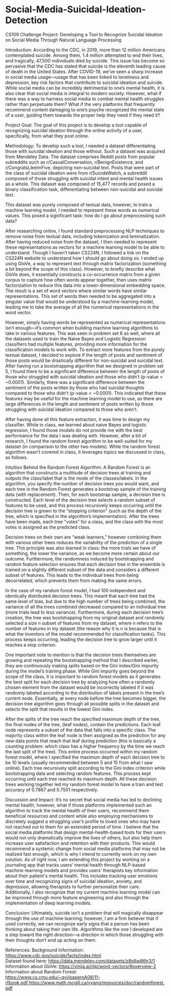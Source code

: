 # Social-Media-Suicidal-Ideation-Detection

CS109 Challenge Project: Developing a Tool to Recognize Suicidal Ideation on Social Media Through Natural Language Processing

Introduction: According to the CDC, in 2019, more than 12 million Americans contemplated suicide. Among them, 1.4 million attempted to end their lives, and tragically, 47,500 individuals died by suicide. This issue has become so pervasive that the CDC has stated that suicide is the eleventh leading cause of death in the United States. After COVID-19, we’ve seen a sharp increase in social media usage—usage that has been linked to loneliness and depression, key risk factors that contribute to suicidal ideation and suicide. While social media can be incredibly detrimental to one’s mental health, it is also clear that social media is integral to modern society. However, what if there was a way to harness social media to combat mental health struggles rather than perpetuate them? What if the very platforms that frequently recommend content damaging to one’s psyche recognized the mental state of a user, guiding them towards the proper help they need if they need it? 

Project Goal: The goal of this project is to develop a tool capable of recognizing suicidal ideation through the online activity of a user, specifically, from what they post online. 

Methodology: To develop such a tool, I needed a dataset differentiating those with suicidal ideation and those without. Such a dataset was acquired from Mendeley Data. The dataset comprises Reddit posts from popular subreddits such as r/CasualConversation, r/BenignExistence, and r/CongratsLikeImFive, depicting non-suicidal text. Posts that were part of the class of suicidal ideation were from r/SuicideWatch, a subreddit composed of those struggling with suicidal intent and mental health issues as a whole. This dataset was composed of 15,477 records and posed a binary classification task, differentiating between non-suicidal and suicidal text. 

This dataset was purely composed of textual data, however, to train a machine learning model, I needed to represent these words as numerical values. This posed a significant task: how do I go about preprocessing such data? 

After researching online, I found standard preprocessing NLP techniques to remove noise from textual data, including tokenization and lemmatization. After having reduced noise from the dataset, I then needed to represent these representations as vectors for a machine learning model to be able to understand. Though I haven’t taken CS224N, I followed a link on the CS224N website to understand how I should go about doing so. I ended up using GloVe, a way to represent text through matrix factorization (something a bit beyond the scope of this class). However, to briefly describe what GloVe does, it essentially constructs a co-occurrence matrix from a given corpus to capture how often words appear together, then uses matrix factorization to reduce this data into a lower-dimensional embedding space. The result is a set of word vectors where similar words have similar representations. This set of words then needed to be aggregated into a singular value that would be understood by a machine-learning model, leading me to take the average of all the numerical representations in the word vector. 

However, simply having words be represented as numerical representations isn’t enough—it’s common when building machine learning algorithms to take in various features. This was seen in problem set 6 as well, where all the datasets used to train the Naive Bayes and Logistic Regression classifiers had multiple features, providing more information for the classification models to work with. To extract more features from the purely textual dataset, I decided to explore if the length of posts and sentiment of those posts would be drastically different for non-suicidal and suicidal text. After having run a bootstrapping algorithm that we designed in problem set 5, I found there to be a significant difference between the length of posts of those who struggled with suicidal ideation and those who didn’t (p-value < ~0.0001). Similarly, there was a significant difference between the sentiment of the posts written by those who had suicidal thoughts compared to those who didn’t (p-value < ~0.0001). This indicated that these features may be useful for the machine learning model to use, as there are large differences in the length and sentiment of posts written by those struggling with suicidal ideation compared to those who aren’t.

After having done all this feature extraction, it was time to design my classifier. While in class, we learned about naive Bayes and logistic regression, I found those models do not provide me with the best performance for the data I was dealing with. However, after a bit of research, I found the random forest algorithm to be well-suited for my dataset (in comparison to the other two models). While the random forest algorithm wasn’t covered in class, it leverages topics we discussed in class, as follows.

Intuition Behind the Random Forest Algorithm: A Random Forest is an algorithm that constructs a multitude of decision trees at training and outputs the class/label that is the mode of the classes/labels. In the algorithm, you specify the number of decision trees you would want, and each tree in the Random Forest generates a bootstrap sample of the training data (with replacement). Then, for each bootstrap sample, a decision tree is constructed. Each level of the decision tree selects a random subset of features to be used, and this process recursively keeps occurring until the decision tree is grown to the “stopping criterion” (such as the depth of the tree, which is specified in the algorithm’s implementation). After the trees have been made, each tree "votes" for a class, and the class with the most votes is assigned as the predicted class. 

Decision trees on their own are “weak learners,” however combining them with various other trees reduces the variability of the prediction of a single tree. This principle was also learned in class: the more trials we have of something, the lower the variance, as we become more certain about our outcome. Furthermore, the randomness induced by bootstrapping and random feature selection ensures that each decision tree in the ensemble is trained on a slightly different subset of the data and considers a different subset of features. This leads to the individual trees from being decorrelated, which 
prevents them from making the same errors.

In the case of my random forest model, I had 100 independent and identically distributed decision trees. This meant that each tree had the same level of bias, but due to the high number of trees being combined, the variance of all the trees combined decreased compared to an individual tree (more trials lead to less variance). Furthermore, during each decision tree’s creation, the tree was bootstrapping from my original dataset and randomly selected a size n subset of features from my dataset, where n refers to the number of features in my dataset (the reason why it is n is because that is what the inventors of the model recommended for classification tasks). This process keeps occurring, leading the decision tree to grow larger until it reaches a stop criterion.

One important note to mention is that the decision trees themselves are growing and repeating the bootstrapping method that I described earlier, they are continuously making splits based on the Gini index/Gini impurity during the model’s training phase. While Gini impurity goes beyond the scope of the class, it is important to random forest models as it generates the best split for each decision tree by analyzing how often a randomly chosen element from the dataset would be incorrectly labeled if it was randomly labeled according to the distribution of labels present in the tree’s current node. Essentially, at every node before the tree becomes bigger, the decision tree algorithm goes through all possible splits in the dataset and selects the split that results in the lowest Gini index. 

After the splits of the tree reach the specified maximum depth of the tree, the final nodes of the tree, (leaf nodes), contain the predictions. Each leaf node represents a subset of the data that falls into a specific class. The majority class within the leaf node is then assigned as the prediction for any new data points that reach that leaf during prediction (this is basically a counting problem: which class has a higher frequency by the time we reach the last split of the tree). This entire process occurred within my random forest model, where I specified the maximum depth of each decision tree to be 10 levels (usually recommended between 5 and 15 from what I saw online). Each tree recursively split according to the Gini index criterion while bootstrapping data and selecting random features. This process kept occurring until each tree reached its maximum depth. All these decision trees working together led my random forest model to have a train and test accuracy of 0.7867 and 0.7501 respectively.

Discussion and Impact: It’s no secret that social media has led to declining mental health, however, what if those platforms implemented such an algorithm to track the mental health of their users, recommend them beneficial resources and content while also employing mechanisms to discretely suggest a struggling user’s profile to loved ones who may have not reached out to them for an extended period of time. I believe that the social media platforms that design mental-health-based tools for their users would not only dramatically improve the lives of others, but also help them increase user satisfaction and retention with their products. This would recommend a systemic change from social media platforms that may not be realized fast enough, which is why I intend to currently work on my own solution. As of right now, I am extending this project by working on a journaling app that tracks users’ mental health through NLP-based machine-learning models and provides users’ therapists key information about their patient's mental health. This includes tracking user emotions over time and recognizing signs of suicidal ideation, anxiety, and depression, allowing therapists to further personalize their care. Additionally, I also recognize that my current machine learning model can be improved through more feature engineering and also through the implementation of deep learning models. 

Conclusion: Ultimately, suicide isn’t a problem that will magically disappear through the use of machine learning; however, I am a firm believer that if used correctly, we can recognize early signs that a person has been thinking about taking their own life. Algorithms like the one I developed are a step toward the right direction—a direction in which those struggling with their thoughts don’t end up acting on them. 

References:
Background Information: https://www.cdc.gov/suicide/facts/index.html <br />
Dataset found here: https://data.mendeley.com/datasets/z8s6w86tr3/1 <br />
Information about GloVe: https://vinija.ai/nlp/word-vectors/#overview-2 <br />
Information about Random Forest: https://www.cs.cmu.edu/~qyj/papersA08/11-rfbook.pdf,https://www.math.mcgill.ca/yyang/resources/doc/randomforest.pdf <br />


